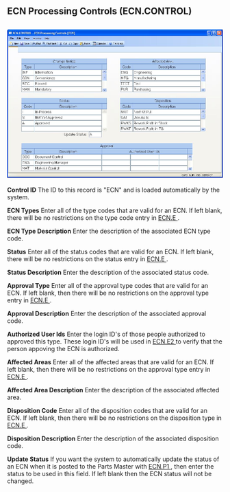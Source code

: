 ##  ECN Processing Controls (ECN.CONTROL)

<PageHeader />

##

![](./ECN-CONTROL-1.jpg)

**Control ID** The ID to this record is "ECN" and is loaded automatically by
the system.  
  
**ECN Types** Enter all of the type codes that are valid for an ECN. If left blank, there will be no restrictions on the type code entry in [ ECN.E ](../../ECN-E/README.md) .   
  
**ECN Type Description** Enter the description of the associated ECN type
code.  
  
**Status** Enter all of the status codes that are valid for an ECN. If left blank, there will be no restrictions on the status entry in [ ECN.E ](../../ECN-E/README.md) .   
  
**Status Description** Enter the description of the associated status code.  
  
**Approval Type** Enter all of the approval type codes that are valid for an ECN. If left blank, then there will be no restrictions on the approval type entry in [ ECN.E ](../../ECN-E/README.md) .   
  
**Approval Description** Enter the description of the associated approval
code.  
  
**Authorized User Ids** Enter the login ID's of those people authorized to approved this type. These login ID's will be used in [ ECN.E2 ](../../ECN-E2/README.md) to verify that the person appoving the ECN is authorized.   
  
**Affected Areas** Enter all of the affected areas that are valid for an ECN. If left blank, then there will be no restrictions on the approval type entry in [ ECN.E ](../../ECN-E/README.md) .   
  
**Affected Area Description** Enter the description of the associated affected
area.  
  
**Disposition Code** Enter all of the disposition codes that are valid for an ECN. If left blank, then there will be no restrictions on the disposition type in [ ECN.E ](../../ECN-E/README.md) .   
  
**Disposition Description** Enter the description of the associated
disposition code.  
  
**Update Status** If you want the system to automatically update the status of an ECN when it is posted to the Parts Master with [ ECN.P1 ](../../../ENG-PROCESS/ECN-P1/README.md) , then enter the status to be used in this field. If left blank then the ECN status will not be changed.   
  
  
<badge text= "Version 8.10.57" vertical="middle" />

<PageFooter />